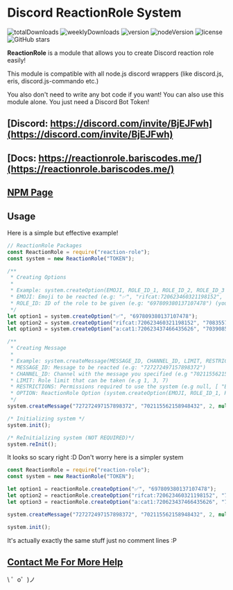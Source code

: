 Discord ReactionRole System
=================

![totalDownloads](https://img.shields.io/npm/dt/reaction-role?style=for-the-badge)
![weeklyDownloads](https://img.shields.io/npm/dw/reaction-role?style=for-the-badge)
![version](https://img.shields.io/npm/v/reaction-role?style=for-the-badge)
![nodeVersion](https://img.shields.io/node/v/reaction-role?style=for-the-badge)
![license](https://img.shields.io/npm/l/reaction-role?style=for-the-badge)
![GitHub stars](https://img.shields.io/github/stars/barbarbar338/reaction-role?style=for-the-badge)


<p><b>ReactionRole</b> is a module that allows you to create Discord reaction role easily!</p>
<p>This module is compatible with all node.js discord wrappers (like discord.js, eris, discord.js-commando etc.)</p>
<p>You also don't need to write any bot code if you want! You can also use this module alone. You just need a Discord Bot Token!</p>

<b>[Discord: https://discord.com/invite/BjEJFwh](https://discord.com/invite/BjEJFwh)</b>
-------

<b>[Docs: https://reactionrole.bariscodes.me/](https://reactionrole.bariscodes.me/)</b>
-------

<b>[NPM Page](https://www.npmjs.com/package/reaction-role)</b>
-------

Usage
------------
<p>Here is a simple but effective example!</p>

```js
// ReactionRole Packages
const ReactionRole = require("reaction-role");
const system = new ReactionRole("TOKEN");

/**
 * Creating Options
 * 
 * Example: system.createOption(EMOJI, ROLE_ID_1, ROLE_ID_2, ROLE_ID_3 ...);
 * EMOJI: Emoji to be reacted (e.g: "✅", "rifcat:720623460321198152", "a:cat1:720623437466435626")
 * ROLE_ID: ID of the role to be given (e.g: "697809380137107478") (you can add unlimited amount of roles)
 */
let option1 = system.createOption("✅", "697809380137107478");
let option2 = system.createOption("rifcat:720623460321198152", "708355720436777033");
let option3 = system.createOption("a:cat1:720623437466435626", "703908514887761930");

/**
 * Creating Message
 * 
 * Example: system.createMessage(MESSAGE_ID, CHANNEL_ID, LIMIT, RESTRICTIONS, OPTION_1, OPTION_2, OPTION_3 ...);
 * MESSAGE_ID: Message to be reacted (e.g: "727272497157898372")
 * CHANNEL_ID: Channel with the message you specified (e.g "702115562158948432")
 * LIMIT: Role limit that can be taken (e.g 1, 3, 7)
 * RESTRICTIONS: Permissions required to use the system (e.g null, [ "BAN_MEMBERS" ]) (Type "null" to make it public)
 * OPTION: ReactionRole Option (system.createOption(EMOJI, ROLE_ID_1, ROLE_ID_2, ROLE_ID_3 ...)) (you can add unlimited amount of options)
 */
system.createMessage("727272497157898372", "702115562158948432", 2, null, option1, option2, option3);

/* Initializing system */
system.init();

/* ReInitializing system (NOT REQUIRED)*/
system.reInit();
```

<p>It looks so scary right :D Don't worry here is a simpler system</p>

```js
const ReactionRole = require("reaction-role");
const system = new ReactionRole("TOKEN");

let option1 = reactionRole.createOption("✅", "697809380137107478");
let option2 = reactionRole.createOption("rifcat:720623460321198152", "708355720436777033");
let option3 = reactionRole.createOption("a:cat1:720623437466435626", "703908514887761930");

system.createMessage("727272497157898372", "702115562158948432", 2, null, option1, option2, option3);

system.init();
```

<p>It's actually exactly the same stuff just no comment lines :P</p>

[Contact Me For More Help](https://bariscodes.me/discord)
-------------------

\ ゜o゜)ノ
